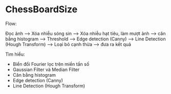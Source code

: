 # ChessBoardSize
 
Flow: 

Đọc ảnh --> Xóa nhiễu sóng sin --> Xóa nhiễu hạt tiêu, làm mượt ảnh
--> cân bằng histogram --> Threshold --> Edge detection (Canny) 
--> Line Detection (Hough Transform) --> Loại bỏ cạnh thừa --> đưa ra kết quả

Tìm hiểu: 
- Biển đổi Fourier lọc trên miền tần số
- Gaussian Filter và Median Filter
- Cân bằng histogram
- Edge detection (Canny)
- Line Detection (Hough Transform)